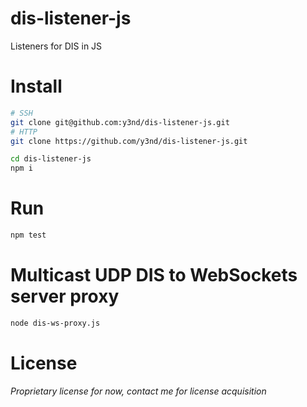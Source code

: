 # dis-listener-js
Listeners for DIS in JS

# Install
```bash
# SSH
git clone git@github.com:y3nd/dis-listener-js.git
# HTTP
git clone https://github.com/y3nd/dis-listener-js.git

cd dis-listener-js
npm i
```

# Run
```bash
npm test
```

# Multicast UDP DIS to WebSockets server proxy
```bash
node dis-ws-proxy.js
```

# License
*Proprietary license for now, contact me for license acquisition*